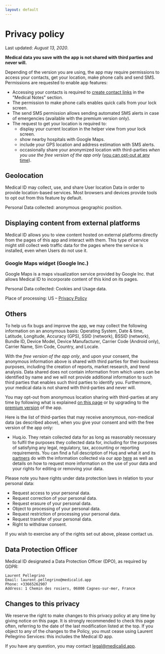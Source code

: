 ```yaml
---
layout: default
---
```

# Privacy policy

Last updated: _August 13, 2020_.

**Medical data you save with the app is not shared with third parties and never will.**

Depending of the version you are using, the app may require permissions to access your contacts, get your location, make phone calls and send SMS. Permissions are requested to enable app features:

- Accessing your contacts is required to <a href="https://youtu.be/yz2F9qz7MLA">create contact links</a> in the "Medical Notes" section.
- The permission to make phone calls enables quick calls from your lock screen.
- The send SMS permission allows sending automated SMS alerts in case of emergencies (available with the premium version only).
- The request to get your location is required to:
  - display your current location in the helper view from your lock screen.
  - show nearby hospitals with Google Maps.
  - include your GPS location and address estimation with SMS alerts.
  - occasionally share your anonymized location with third-parties _when you use the free version of the app only_ (<a href="https://medicalid.app/needs-your-help">you can opt-out at any time</a>).

## Geolocation

Medical ID may collect, use, and share User location Data in order to provide location-based services. Most browsers and devices provide tools to opt out from this feature by default.

Personal Data collected: anonymous geographic position.

## Displaying content from external platforms

Medical ID allows you to view content hosted on external platforms directly from the pages of this app and interact with them. This type of service might still collect web traffic data for the pages where the service is installed, even when Users do not use it.

### Google Maps widget (Google Inc.)

Google Maps is a maps visualization service provided by Google Inc. that allows Medical ID to incorporate content of this kind on its pages.

Personal Data collected: Cookies and Usage data.

Place of processing: US – [Privacy Policy](https://www.google.com/intl/en/policies/privacy/)

## Others

To help us fix bugs and improve the app, we may collect the following information on an anonymous basis: Operating System, Date & time, Latitude, Longitude, Accuracy (GPS), SSID (network), BSSID (network), Bundle ID, Device Model, Device Manufacturer, Carrier Code (Android only), Carrier Name, Sim Code, Country, and Locale. 

With the _free version of the app only_, and upon your consent, the anonymous information above is shared with third parties for their business purposes, including the creation of reports, market research, and trend analysis. Data shared does not contain information from which users can be identified by name and we will not provide additional information to such third parties that enables such third parties to identify you. Furthermore, your medical data is not shared with third-parties and never will.

You may opt-out from anonymous location sharing with third-parties at any time by following what is explained [on this page](https://medicalid.app/needs-your-help) or by upgrading to the [premium version](https://play.google.com/store/apps/details?id=app.medicalid) of the app.

Here is the list of third-parties that may receive anonymous, non-medical data (as described above), when you give your consent and with the free version of the app only:

- Huq.io. They retain collected data for as long as reasonably necessary to fulfil the purposes they collected data for, including for the purposes of satisfying any legal, regulatory, tax, accounting or reporting requirements. You can find a full description of Huq and what it and its [partners](https://huq.io/data-partners) do with the information collected via our app [here](https://huq.io/privacy-policy) as well as details on how to request more information on the use of your data and your rights for editing or removing your data.

Please note you have rights under data protection laws in relation to your personal data:

- Request access to your personal data.
- Request correction of your personal data.
- Request erasure of your personal data.
- Object to processing of your personal data.
- Request restriction of processing your personal data.
- Request transfer of your personal data.
- Right to withdraw consent.

If you wish to exercise any of the rights set out above, please contact us.

## Data Protection Officer

Medical ID designated a Data Protection Officer (DPO), as required by GDPR:

```
Laurent Pellegrino
Email: laurent.pellegrino@medicalid.app
Phone: +33665262907
Address: 1 Chemin des rosiers, 06800 Cagnes-sur-mer, France
```

## Changes to this privacy

We reserve the right to make changes to this privacy policy at any time by giving notice on this page. It is strongly recommended to check this page often, referring to the date of the last modification listed at the top. If you object to any of the changes to the Policy, you must cease using Laurent Pellegrino Services: this includes the Medical ID app.

If you have any question, you may contact <a href="mailto:legal@medicalid.app">legal@medicalid.app</a>.
